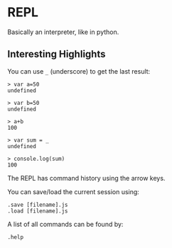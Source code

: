 # REPL

Basically an interpreter, like in python.


## Interesting Highlights

You can use ``_`` (underscore) to get the last result:

```
> var a=50
undefined

> var b=50
undefined

> a+b
100

> var sum = _
undefined

> console.log(sum)
100
```

The REPL has command history using the arrow keys.

You can save/load the current session using:

```
.save [filename].js
.load [filename].js
```

A list of all commands can be found by:

```
.help
```
